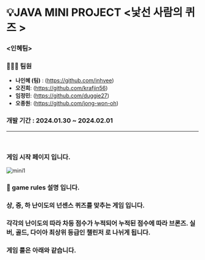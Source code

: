 # 💡JAVA MINI PROJECT <낯선 사람의 퀴즈 >


### <인혜팀>
### 👨🏻‍💻 팀원  
- **나인혜 (팀)** :  (https://github.com/inhvee)
- **오진희**:  (https://github.com/krafjin56)
- **임정민**:  (https://github.com/duggie27)
- **오종원**:  (https://github.com/jong-won-oh)

### 개발 기간 :  2024.01.30 ~ 2024.02.01
----
<br>

### 게임 시작 페이지 입니다.
![mini1](https://github.com/krafjin56/krafjin56/assets/157596156/82462050-75c6-4e61-a454-ccadd9b573be)


### 🔖 game rules 설명 입니다.
### 상, 중, 하 난이도의 넌센스 퀴즈를 맞추는 게임 입니다.
### 각각의 난이도의 따라 차등 점수가 누적되어 누적된 점수에 따라 브론즈. 실버, 골드, 다이아 최상위 등급인 챌린저 로 나뉘게 됩니다.
### 게임 룰은 아래와 같습니다.





